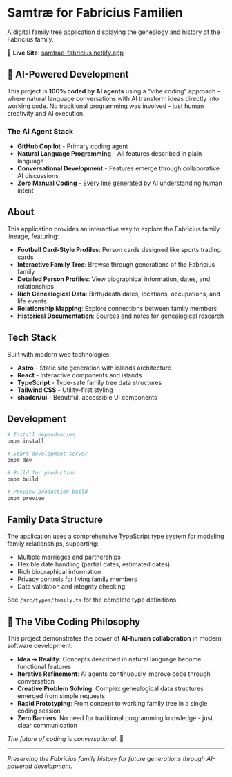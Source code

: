 # Samtræ for Fabricius Familien

A digital family tree application displaying the genealogy and history of the Fabricius family.

🌳 **Live Site**: [samtrae-fabricius.netlify.app](https://samtrae-fabricius.netlify.app)

## 🤖 AI-Powered Development

This project is **100% coded by AI agents** using a "vibe coding" approach - where natural language conversations with AI transform ideas directly into working code. No traditional programming was involved - just human creativity and AI execution.

### The AI Agent Stack
- **GitHub Copilot** - Primary coding agent
- **Natural Language Programming** - All features described in plain language
- **Conversational Development** - Features emerge through collaborative AI discussions
- **Zero Manual Coding** - Every line generated by AI understanding human intent

## About

This application provides an interactive way to explore the Fabricius family lineage, featuring:

- **Football Card-Style Profiles**: Person cards designed like sports trading cards
- **Interactive Family Tree**: Browse through generations of the Fabricius family
- **Detailed Person Profiles**: View biographical information, dates, and relationships
- **Rich Genealogical Data**: Birth/death dates, locations, occupations, and life events
- **Relationship Mapping**: Explore connections between family members
- **Historical Documentation**: Sources and notes for genealogical research

## Tech Stack

Built with modern web technologies:
- **Astro** - Static site generation with islands architecture
- **React** - Interactive components and islands
- **TypeScript** - Type-safe family tree data structures
- **Tailwind CSS** - Utility-first styling
- **shadcn/ui** - Beautiful, accessible UI components

## Development

```sh
# Install dependencies
pnpm install

# Start development server
pnpm dev

# Build for production
pnpm build

# Preview production build
pnpm preview
```

## Family Data Structure

The application uses a comprehensive TypeScript type system for modeling family relationships, supporting:
- Multiple marriages and partnerships
- Flexible date handling (partial dates, estimated dates)
- Rich biographical information
- Privacy controls for living family members
- Data validation and integrity checking

See `/src/types/family.ts` for the complete type definitions.

## 🎯 The Vibe Coding Philosophy

This project demonstrates the power of **AI-human collaboration** in modern software development:

- **Idea → Reality**: Concepts described in natural language become functional features
- **Iterative Refinement**: AI agents continuously improve code through conversation  
- **Creative Problem Solving**: Complex genealogical data structures emerged from simple requests
- **Rapid Prototyping**: From concept to working family tree in a single coding session
- **Zero Barriers**: No need for traditional programming knowledge - just clear communication

*The future of coding is conversational.* 🚀

---

*Preserving the Fabricius family history for future generations through AI-powered development.*
